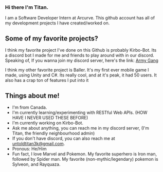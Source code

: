### Hi there I'm Titan. 

I am a Software Developer Intern at Arcurve.
This github account has all of my development projects I have created/worked on. 

## Some of my favorite projects?
I think my favorite project I've done on this Github is probably Kirbo-Bot. Its a discord bot I made for me and friends to play around with in our discord.
Speaking of, If you wanna join my discord server, here's the link: [Army Gang](https://discord.gg/Muaepz4u9G)

I think my other favorite project is Baller. It's my first ever mobile game I made, using Unity and C#. Its really cool, and at it's peak, it had 50 users. It also has a crap ton of features I put into it

## Things about me!
 - I'm from Canada. 
 - I'm currently learning/experimenting with RESTful Web APIs. (HOW HAVE I NEVER USED THESE BEFORE)
 - I'm currently working on Kirbo-Bot.
 - Ask me about anything, you can reach me in my discord server, (I'm Titan, the friendly neighbourhood admin) 
 - If you don't have discord, you can also reach me at untoldtitan3k@gmail.com.
 - Pronous: He/Him
 - Fun fact, I love Marvel and Pokemon. My favorite superhero is Iron man, followed by Spider man. My favorite (non-mythic/legendary) pokemon is Sylveon, and Rayquaza. 

<!--
**cataclysm-interactive/Cataclysm-Interactive** is a ✨ _special_ ✨ repository because its `README.md` (this file) appears on your GitHub profile.

Here are some ideas to get you started:

- 🔭 I’m currently working on ...
- 🌱 I’m currently learning ...
- 👯 I’m looking to collaborate on ...
- 🤔 I’m looking for help with ...
- 💬 Ask me about ...
- 📫 How to reach me: ...
- 😄 Pronouns: ...
- ⚡ Fun fact: ...
-->
